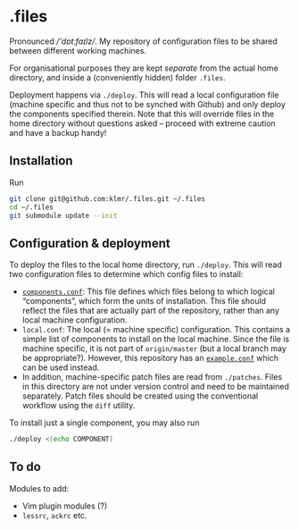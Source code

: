 # .files

Pronounced <em>/'dɒtːfaɪlz/</em>. My repository of configuration files to be
shared between different working machines.

For organisational purposes they are kept *separate* from the actual home
directory, and inside a (conveniently hidden) folder `.files`.

Deployment happens via `./deploy`. This will read a local configuration file
(machine specific and thus not to be synched with Github) and only deploy the
components specified therein. Note that this will override files in the home
directory without questions asked – proceed with extreme caution and have a
backup handy!

## Installation

Run

```bash
git clone git@github.com:klmr/.files.git ~/.files
cd ~/.files
git submodule update --init
```

## Configuration & deployment

To deploy the files to the local home directory, run `./deploy`. This will read
two configuration files to determine which config files to install:

 * [`components.conf`](components.conf): This file defines which files belong to
   which logical “components”, which form the units of installation. This file
   should reflect the files that are actually part of the repository, rather
   than any local machine configuration.
 * `local.conf`: The local (= machine specific) configuration. This contains a
   simple list of components to install on the local machine. Since the file is
   machine specific, it is not part of `origin/master` (but a local branch may
   be appropriate?). However, this repository has an
   [`example.conf`](example.conf) which can be used instead.
* In addition, machine-specific patch files are read from `./patches`. Files in
  this directory are not under version control and need to be maintained
  separately. Patch files should be created using the conventional workflow
  using the `diff` utility.

To install just a single component, you may also run

```bash
./deploy <(echo COMPONENT)
```


## To do

Modules to add:

 * Vim plugin modules (?)
 * `lessrc`, `ackrc` etc.
